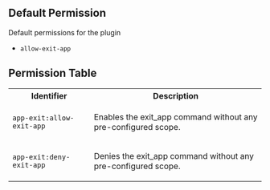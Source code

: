 ## Default Permission

Default permissions for the plugin

- `allow-exit-app`

## Permission Table

<table>
<tr>
<th>Identifier</th>
<th>Description</th>
</tr>


<tr>
<td>

`app-exit:allow-exit-app`

</td>
<td>

Enables the exit_app command without any pre-configured scope.

</td>
</tr>

<tr>
<td>

`app-exit:deny-exit-app`

</td>
<td>

Denies the exit_app command without any pre-configured scope.

</td>
</tr>
</table>
